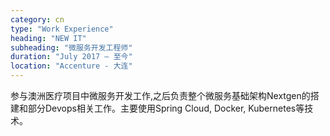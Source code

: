 ```yaml
---
category: cn
type: "Work Experience"
heading: "NEW IT"
subheading: "微服务开发工程师"
duration: "July 2017 – 至今"
location: "Accenture - 大连"
---
```


参与澳洲医疗项目中微服务开发工作,之后负责整个微服务基础架构Nextgen的搭建和部分Devops相关工作。主要使用Spring Cloud, Docker, Kubernetes等技术。